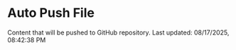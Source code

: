 # Auto Push File

Content that will be pushed to GitHub repository.
Last updated: 08/17/2025, 08:42:38 PM